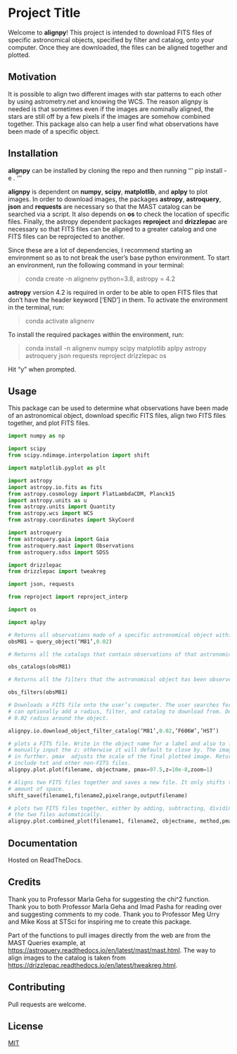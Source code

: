 # Project Title

Welcome to **alignpy**! This project is intended to download FITS files of specific astronomical objects, specified by filter and catalog, onto your computer. Once they are downloaded, the files can be aligned together and plotted.

## Motivation

It is possible to align two different images with star patterns to each other by using astrometry.net and knowing the WCS. The reason alignpy is needed is that sometimes even if the images are nominally aligned, the stars are still off by a few pixels if the images are somehow combined together. This package also can help a user find what observations have been made of a specific object.

## Installation

**alignpy** can be installed by cloning the repo and then running
‘’’
pip install -e .
‘’’

**alignpy** is dependent on **numpy**, **scipy**, **matplotlib**, and **aplpy** to plot images. In order to download images, the packages **astropy**, **astroquery**, **json** and **requests** are necessary so that the MAST catalog can be searched via a script. It also depends on **os** to check the location of specific files. Finally, the astropy dependent packages **reproject** and **drizzlepac** are necessary so that FITS files can be aligned to a greater catalog and one FITS files can be reprojected to another.

Since these are a lot of dependencies, I recommend starting an environment so as to not break the user’s base python environment. To start an environment, run the following command in your terminal:


> conda create -n alignenv python=3.8, astropy = 4.2

**astropy** version 4.2 is required in order to be able to open FITS files that don’t have the header keyword [‘END’] in them. To activate the environment in the terminal, run:

> conda activate alignenv

To install the required packages within the environment, run:

> conda install -n alignenv numpy scipy matplotlib aplpy astropy astroquery json requests reproject drizzlepac os

Hit “y” when prompted.

## Usage
This package can be used to determine what observations have been made of an astronomical object, download specific FITS files, align two FITS files together, and plot FITS files.

```python
import numpy as np

import scipy
from scipy.ndimage.interpolation import shift

import matplotlib.pyplot as plt

import astropy
import astropy.io.fits as fits
from astropy.cosmology import FlatLambdaCDM, Planck15
import astropy.units as u
from astropy.units import Quantity
from astropy.wcs import WCS
from astropy.coordinates import SkyCoord

import astroquery
from astroquery.gaia import Gaia
from astroquery.mast import Observations
from astroquery.sdss import SDSS

import drizzlepac
from drizzlepac import tweakreg

import json, requests

from reproject import reproject_interp

import os

import aplpy

# Returns all observations made of a specific astronomical object within a specified radius.
obsM81 = query_object(‘M81’,0.02)

# Returns all the catalogs that contain observations of that astronomical object.

obs_catalogs(obsM81)

# Returns all the filters that the astronomical object has been observed in.

obs_filters(obsM81)

# Downloads a FITS file onto the user’s computer. The user searches for a specific astronomical object, and then 
# can optionally add a radius, filter, and catalog to download from. Defaults to optical images from HST with a 
# 0.02 radius around the object. 

alignpy.io.download_object_filter_catalog(‘M81’,0.02,’F606W’,’HST’)

# plots a FITS file. Write in the object name for a label and also to find its RA and Dec online. User can 
# manually input the z; otherwise it will default to close by. The image can be presented as is or zoomed 
# in further. pmax  adjusts the scale of the final plotted image. Returns all the downloaded files, which 
# include txt and other non-FITS files.
alignpy.plot.plot(filename, objectname, pmax=97.5,z=10e-8,zoom=1)

# Aligns two FITS files together and saves a new file. It only shifts the objects together over a specified 
# amount of space.
shift_save(filename1,filename2,pixelrange,outputfilename)

# plots two FITS files together, either by adding, subtracting, dividing, or multiplying the two files. Aligns  
# the two files automatically.
alignpy.plot.combined_plot(filename1, filename2, objectname, method,pmax=97.5,z=10e-8,zoom=1)
```

## Documentation
Hosted on ReadTheDocs.

## Credits
Thank you to Professor Marla Geha for suggesting the chi^2 function. Thank you to both Professor Marla Geha and Imad Pasha for reading over and suggesting comments to my code. Thank you to Professor Meg Urry and Mike Koss at STSci for inspiring me to create this package.

Part of the functions to pull images directly from the web are from the MAST Queries example, at https://astroquery.readthedocs.io/en/latest/mast/mast.html. The way to align images to the catalog is taken from https://drizzlepac.readthedocs.io/en/latest/tweakreg.html. 

## Contributing
Pull requests are welcome. 

## License
[MIT](https://choosealicense.com/licenses/mit/)
